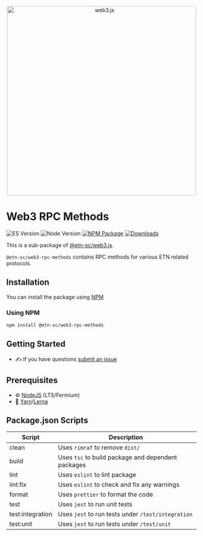 <p align="center">
  <img src="assets/logo/web3js.jpg" width="500" alt="web3.js" />
</p>

# Web3 RPC Methods

![ES Version](https://img.shields.io/badge/ES-2020-yellow)
![Node Version](https://img.shields.io/badge/node-14.x-green)
[![NPM Package][npm-image]][npm-url]
[![Downloads][downloads-image]][npm-url]

This is a sub-package of [@etn-sc/web3.js][repo].

`@etn-sc/web3-rpc-methods` contains RPC methods for various ETN related protocols.

## Installation

You can install the package using [NPM](https://www.npmjs.com/package/@etn-sc/web3-rpc-methods)

### Using NPM

```bash
npm install @etn-sc/web3-rpc-methods
```

## Getting Started

-   :writing_hand: If you have questions [submit an issue](https://github.com/electroneum/electroneum-web3.js/issues/new)
## Prerequisites

-   :gear: [NodeJS](https://nodejs.org/) (LTS/Fermium)
-   :toolbox: [Yarn](https://yarnpkg.com/)/[Lerna](https://lerna.js.org/)

## Package.json Scripts

| Script           | Description                                        |
| ---------------- | -------------------------------------------------- |
| clean            | Uses `rimraf` to remove `dist/`                    |
| build            | Uses `tsc` to build package and dependent packages |
| lint             | Uses `eslint` to lint package                      |
| lint:fix         | Uses `eslint` to check and fix any warnings        |
| format           | Uses `prettier` to format the code                 |
| test             | Uses `jest` to run unit tests                      |
| test:integration | Uses `jest` to run tests under `/test/integration` |
| test:unit        | Uses `jest` to run tests under `/test/unit`        |

[docs]: https://docs.web3js.org/
[repo]: https://github.com/electroneum/electroneum-web3.js/tree/4.x/packages/web3-rpc-methods
[npm-image]: https://img.shields.io/github/package-json/v/electroneum/electroneum-web3.js/4.x?filename=packages%2Fweb3-rpc-methods%2Fpackage.json
[npm-url]: https://npmjs.org/package/@etn-sc/web3-rpc-methods
[downloads-image]: https://img.shields.io/npm/dm/@etn-sc/web3-rpc-methods?label=npm%20downloads
